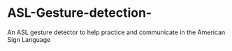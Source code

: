 # ASL-Gesture-detection-
An ASL gesture detector to help practice and communicate in the American Sign Language
